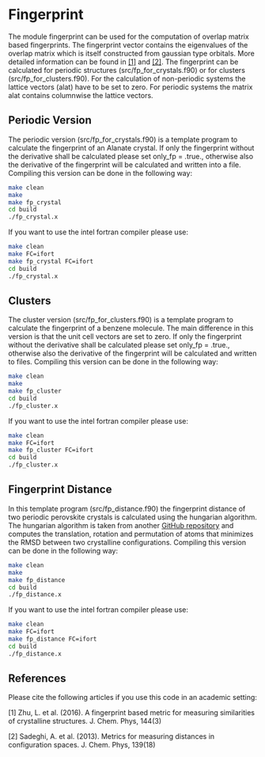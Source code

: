 # Fingerprint
The module fingerprint can be used for the computation of overlap matrix based fingerprints. The fingerprint vector contains the eigenvalues of the overlap matrix which is itself constructed from gaussian type orbitals. More detailed information can be found in [[1]](#1) and [[2]](#2). The fingerprint can be calculated for periodic structures (src/fp_for_crystals.f90) or for clusters (src/fp_for_clusters.f90). For the calculation of non-periodic systems the lattice vectors (alat) have to be set to zero. For periodic systems the matrix alat contains columnwise the lattice vectors.

## Periodic Version
The periodic version (src/fp_for_crystals.f90) is a template program to calculate the fingerprint of an Alanate crystal. If only the fingerprint without the derivative shall be calculated please set only_fp = .true., otherwise also the derivative of the fingerprint will be calculated and written into a file. Compiling this version can be done in the following way:
```bash
make clean
make
make fp_crystal
cd build
./fp_crystal.x
```
If you want to use the intel fortran compiler please use:
```bash
make clean
make FC=ifort
make fp_crystal FC=ifort
cd build
./fp_crystal.x
```

## Clusters
The cluster version (src/fp_for_clusters.f90) is a template program to calculate the fingerprint of a benzene molecule. The main difference in this version is that the unit cell vectors are set to zero. If only the fingerprint without the derivative shall be calculated please set only_fp = .true., otherwise also the derivative of the fingerprint will be calculated and written to files. Compiling this version can be done in the following way:
```bash
make clean
make
make fp_cluster
cd build
./fp_cluster.x
```
If you want to use the intel fortran compiler please use:
```bash
make clean
make FC=ifort
make fp_cluster FC=ifort
cd build
./fp_cluster.x
```

## Fingerprint Distance
In this template program (src/fp_distance.f90) the fingerprint distance of two periodic perovskite crystals is calculated using the hungarian algorithm. The hungarian algorithm is taken from another [GitHub repository](https://github.com/Jonas-Finkler/RMSD-finder) and computes the translation, rotation and permutation of atoms that minimizes the RMSD between two crystalline configurations. Compiling this version can be done in the following way:
```bash
make clean
make 
make fp_distance
cd build
./fp_distance.x
```
If you want to use the intel fortran compiler please use:
```bash
make clean
make FC=ifort
make fp_distance FC=ifort
cd build
./fp_distance.x
```

## References

Please cite the following articles if you use this code in an academic setting:

<a id="1">[1]</a> 
Zhu, L. et al. (2016).
A fingerprint based metric for measuring similarities of crystalline structures.
J. Chem. Phys, 144(3)

<a id="2">[2]</a> 
Sadeghi, A. et al. (2013).
Metrics for measuring distances in configuration spaces.
J. Chem. Phys, 139(18)
